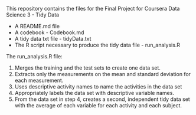 This repository contains the files for the Final Project for Coursera Data Science 3 - Tidy Data
  
* A README.md file  
* A codebook - Codebook.md  
* A tidy data txt file - tidyData.txt  
* The R script necessary to produce the tidy data file - run_analysis.R  

The run_analysis.R file:
1. Merges the training and the test sets to create one data set.  
2. Extracts only the measurements on the mean and standard deviation for each measurement.  
3. Uses descriptive activity names to name the activities in the data set  
4. Appropriately labels the data set with descriptive variable names.  
5. From the data set in step 4, creates a second, independent tidy data set with the average of each variable for each activity and each subject.  
